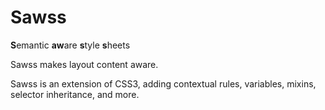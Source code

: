 # Sawss
**S**emantic **aw**are **s**tyle **s**heets

Sawss makes layout content aware.

Sawss is an extension of CSS3, adding contextual rules, variables, mixins, selector inheritance, and more.